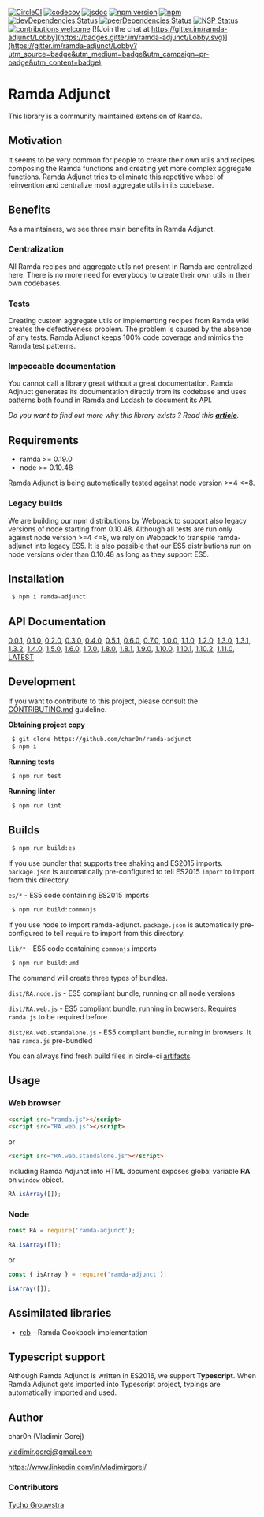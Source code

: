 [![CircleCI](https://circleci.com/gh/char0n/ramda-adjunct.svg?style=svg)](https://circleci.com/gh/char0n/ramda-adjunct)
[![codecov](https://codecov.io/gh/char0n/ramda-adjunct/branch/master/graph/badge.svg)](https://codecov.io/gh/char0n/ramda-adjunct)
[![jsdoc](https://img.shields.io/badge/docs-100%25-green.svg)](https://char0n.github.io/ramda-adjunct/)
[![npm version](https://badge.fury.io/js/ramda-adjunct.svg)](https://www.npmjs.com/package/ramda-adjunct)
[![npm](https://img.shields.io/npm/dm/ramda-adjunct.svg)](https://www.npmjs.com/package/ramda-adjunct)
[![devDependencies Status](https://david-dm.org/char0n/ramda-adjunct/dev-status.svg)](https://david-dm.org/char0n/ramda-adjunct?type=dev)
[![peerDependencies Status](https://david-dm.org/char0n/ramda-adjunct/peer-status.svg)](https://david-dm.org/char0n/ramda-adjunct?type=peer)
[![NSP Status](https://nodesecurity.io/orgs/mortality/projects/70e819a7-1551-4973-801e-0315fed21068/badge)](https://nodesecurity.io/orgs/mortality/projects/70e819a7-1551-4973-801e-0315fed21068)
[![contributions welcome](https://img.shields.io/badge/contributions-welcome-brightgreen.svg?style=flat)](https://github.com/char0n/ramda-adjunct/issues)
[![Join the chat at https://gitter.im/ramda-adjunct/Lobby](https://badges.gitter.im/ramda-adjunct/Lobby.svg)](https://gitter.im/ramda-adjunct/Lobby?utm_source=badge&utm_medium=badge&utm_campaign=pr-badge&utm_content=badge)

# Ramda Adjunct

This library is a community maintained extension of Ramda.

## Motivation

It seems to be very common for people to create their own utils and recipes composing
the Ramda functions and creating yet more complex aggregate functions. 
Ramda Adjunct tries to eliminate this repetitive wheel of reinvention
and centralize most aggregate utils in its codebase.

## Benefits

As a maintainers, we see three main benefits in Ramda Adjunct. 
 
### Centralization

All Ramda recipes and aggregate utils not present in Ramda are centralized here.
There is no more need for everybody to create their own utils in their own 
codebases.
 
### Tests

Creating custom aggregate utils or implementing recipes from Ramda wiki creates 
the defectiveness problem. The problem is caused by the absence of any tests.
Ramda Adjunct keeps 100% code coverage and mimics the Ramda test patterns.

### Impeccable documentation

You cannot call a library great without a great documentation. Ramda Adjnuct generates
its documentation directly from its codebase and uses patterns both found in Ramda and Lodash to document its API.

_Do you want to find out more why this library exists ? Read this [**article**](https://www.linkedin.com/pulse/ramda-adjunct-vladim%C3%ADr-gorej)._

## Requirements

 - ramda >= 0.19.0
 - node >= 0.10.48
 
Ramda Adjunct is being automatically tested against node version >=4 <=8.

### Legacy builds

We are building our npm distributions by Webpack to support also legacy versions of node starting from 0.10.48. 
Although all tests are run only against node version >=4 <=8, we rely on Webpack to transpile ramda-adjunct
into legacy ES5. It is also possible that our ES5 distributions run on node versions older than 0.10.48 as
long as they support ES5. 
 
## Installation

```sh
 $ npm i ramda-adjunct
``` 

## API Documentation

 [0.0.1](https://char0n.github.io/ramda-adjunct/0.0.1), [0.1.0](https://char0n.github.io/ramda-adjunct/0.1.0), 
 [0.2.0](https://char0n.github.io/ramda-adjunct/0.2.0), [0.3.0](https://char0n.github.io/ramda-adjunct/0.3.0),
 [0.4.0](https://char0n.github.io/ramda-adjunct/0.4.0), [0.5.1](https://char0n.github.io/ramda-adjunct/0.5.1),
 [0.6.0](https://char0n.github.io/ramda-adjunct/0.6.0), [0.7.0](https://char0n.github.io/ramda-adjunct/0.7.0),
 [1.0.0](https://char0n.github.io/ramda-adjunct/1.0.0), [1.1.0](https://char0n.github.io/ramda-adjunct/1.1.0),
 [1.2.0](https://char0n.github.io/ramda-adjunct/1.2.0), [1.3.0](https://char0n.github.io/ramda-adjunct/1.3.0),
 [1.3.1](https://char0n.github.io/ramda-adjunct/1.3.1), [1.3.2](https://char0n.github.io/ramda-adjunct/1.3.2),
 [1.4.0](https://char0n.github.io/ramda-adjunct/1.4.0), [1.5.0](https://char0n.github.io/ramda-adjunct/1.5.0),
 [1.6.0](https://char0n.github.io/ramda-adjunct/1.6.0), [1.7.0](https://char0n.github.io/ramda-adjunct/1.7.0),
 [1.8.0](https://char0n.github.io/ramda-adjunct/1.8.0), [1.8.1](https://char0n.github.io/ramda-adjunct/1.8.1), 
 [1.9.0](https://char0n.github.io/ramda-adjunct/1.9.0), [1.10.0](https://char0n.github.io/ramda-adjunct/1.10.0), 
 [1.10.1](https://char0n.github.io/ramda-adjunct/1.10.1), [1.10.2](https://char0n.github.io/ramda-adjunct/1.10.2),
 [1.11.0](https://char0n.github.io/ramda-adjunct/1.11.0), [LATEST](https://char0n.github.io/ramda-adjunct)

## Development

If you want to contribute to this project, please consult the [CONTRIBUTING.md](https://github.com/char0n/ramda-adjunct/blob/master/CONTRIBUTING.md) 
guideline.

**Obtaining project copy**

```sh
 $ git clone https://github.com/char0n/ramda-adjunct
 $ npm i 
```

**Running tests**
```sh
 $ npm run test
```

**Running linter**
```sh
 $ npm run lint
```

## Builds

```sh
 $ npm run build:es
```

If you use bundler that supports tree shaking and ES2015 imports.
`package.json` is automatically pre-configured to tell ES2015 `import` to import from this directory.

`es/*` - ES5 code containing ES2015 imports 

```sh
 $ npm run build:commonjs
```

If you use node to import ramda-adjunct.
`package.json` is automatically pre-configured to tell `require` to import from this directory.

`lib/*` - ES5 code containing `commonjs` imports


```sh
 $ npm run build:umd
```

The command will create three types of bundles.

`dist/RA.node.js` - ES5 compliant bundle, running on all node versions

`dist/RA.web.js` - ES5 compliant bundle, running in browsers. Requires `ramda.js` to be required before 

`dist/RA.web.standalone.js` - ES5 compliant bundle, running in browsers. It has `ramda.js` pre-bundled

You can always find fresh build files in circle-ci [artifacts](https://circleci.com/gh/char0n/ramda-adjunct).

## Usage

### Web browser

```html
<script src="ramda.js"></script>
<script src="RA.web.js"></script>
```
or 
```html
<script src="RA.web.standalone.js"></script>
```

Including Ramda Adjunct into HTML document exposes global variable **RA** on `window` object.

```javascript
RA.isArray([]);
```

### Node

```javascript
const RA = require('ramda-adjunct');

RA.isArray([]);
```
or
```javascript
const { isArray } = require('ramda-adjunct');

isArray([]);
``` 

## Assimilated libraries

 - [rcb](https://github.com/enten/rcb) - Ramda Cookbook implementation 

## Typescript support

Although Ramda Adjunct is written in ES2016, we support **Typescript**. When Ramda Adjunct 
gets imported into Typescript project, typings are automatically imported and used.

## Author

 char0n (Vladimir Gorej)
 
 vladimir.gorej@gmail.com
 
 https://www.linkedin.com/in/vladimirgorej/
 
### Contributors
 
 [Tycho Grouwstra](https://github.com/tycho01)
